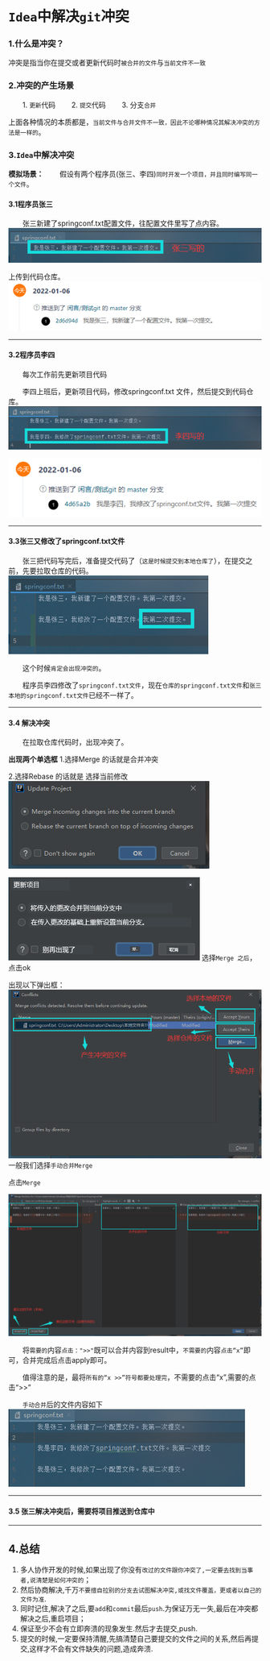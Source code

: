 # `Idea`中解决`git`冲突

### 1.什么是冲突？

冲突是指当你在提交或者更新代码时`被合并的文件`与`当前文件不一致`

### 2.冲突的产生场景

  1. `更新`代码
  2. `提交`代码
  3. 分支`合并`

上面各种情况的本质都是，`当前文件与合并文件不一致，因此不论哪种情况其解决冲突的方法是一样的`。

### 3.`Idea`中解决冲突

**模拟场景：**
  假设有两个程序员(张三、李四)`同时开发一个项目，并且同时编写同一个文件`。

#### 3.1程序员张三

  张三新建了springconf.txt配置文件，往配置文件里写了点内容。
![在这里插入图片描述](01.1.Idea中解决git冲突.assets/5975b64b49e04180a01dd46f067c6c25.png)

上传到代码仓库。
![在这里插入图片描述](01.1.Idea中解决git冲突.assets/4abdb0f7643c4893b2e29c3468611bb1.png)

------

#### 3.2程序员李四

  每次工作前先更新项目代码

  李四上班后，更新项目代码，修改springconf.txt 文件，然后提交到代码仓库。
![在这里插入图片描述](01.1.Idea中解决git冲突.assets/a06659751d8b4c0ab800903cc5ba603d.png)

![在这里插入图片描述](01.1.Idea中解决git冲突.assets/c17b574a4cbe48fe8667cd096dc44684.png)

------

#### 3.3张三又修改了springconf.txt文件

  张三把代码写完后，准备提交代码了（`这是时候提交到本地仓库了`），在提交之前，先要拉取仓库的代码。
![在这里插入图片描述](01.1.Idea中解决git冲突.assets/2ccaac0ecbf34f068a9d8409c7fbe8d7.png)

  这个时候`肯定会出现冲突的`。

  程序员李四修改了`springconf.txt文件`，现在`仓库的springconf.txt文件`和`张三本地的springconf.txt文件`已经不一样了。

------

#### 3.4 解决冲突

  在拉取仓库代码时，出现冲突了。

**出现两个单选框**
1.选择Merge 的话就是合并冲突

2.选择Rebase 的话就是 选择当前修改
![在这里插入图片描述](01.1.Idea中解决git冲突.assets/ed4a0533c73e46d89ee3eaa730946e26.png)

![在这里插入图片描述](01.1.Idea中解决git冲突.assets/188857732a764c759883fdf35c3e0306.png)
选择`Merge 之后`，点击ok

出现以下弹出框：
![在这里插入图片描述](01.1.Idea中解决git冲突.assets/4b9d4ae9660c48258b4a00ae223e38ac.png)
一般我们选择`手动合并Merge`

点击`Merge`

![在这里插入图片描述](01.1.Idea中解决git冲突.assets/ce34386aa5f4466e9726ca64d0f33903.png)

  将`需要的`内容`点击：">>"`既可以合并内容到result中，`不需要的`内容`点击“x”`即可，合并完成后点击apply即可。

  值得注意的是，最将`所有的“x >>”符号都要处理完`，不需要的点击“x”,需要的点击“>>”

  `手动合并`后的文件内容如下
![在这里插入图片描述](01.1.Idea中解决git冲突.assets/baa3d27775cd4d108eb2edc952c66ad8.png)

------

#### 3.5 张三解决冲突后，需要将项目推送到仓库中

------

## 4.总结

1. 多人协作开发的时候,如果出现了你没有`改过的文件跟你冲突了,一定要去找到当事者,说清楚是如何冲突的`；
2. 然后协商解决,千万`不要擅自拉别的分支去试图解决冲突,或找文件覆盖，更或者以自己的文件为准`.
3. 同时记住,解决了之后,要`add`和`commit`最后`push`.为保证万无一失,最后在冲突都解决之后,重启项目；
4. 保证至少不会有立即奔溃的现象发生.然后才去提交,push.
5. 提交的时候,一定要保持清醒,先搞清楚自己要提交的文件之间的关系,然后再提交,这样才不会有文件缺失的问题,造成奔溃.